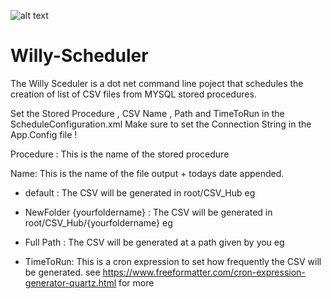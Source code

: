 ![alt text](https://i.ya-webdesign.com/images/willie-simpsons-png-13.png)

# Willy-Scheduler

The Willy Sceduler is a dot net command line poject that schedules the creation of list of CSV files from MYSQL stored procedures.  


Set the Stored Procedure , CSV Name , Path and TimeToRun in the ScheduleConfiguration.xml
Make sure to set the Connection String in the App.Config file !


Procedure : This is the name of the stored procedure

Name: This is the name of the file output + todays date appended.


- default : The CSV will be generated in root/CSV_Hub
eg
<ReportItem Procedure="GetTopSales" Name="TopSellersReport" Path="default" TimeToRun="0 0/1 * 1/1 * ? *" />

- NewFolder {yourfoldername}  : The CSV will be generated in root/CSV_Hub/{yourfoldername}
eg 
<ReportItem Procedure="GetTopSales" Name="TopSellersReport" Path="{yourfoldername}" TimeToRun="0 0/1 * 1/1 * ? *" />

- Full Path : The CSV will be generated at a path given by you 
eg
<ReportItem Procedure="GetTopSales" Name="TopSellersReport" Path="C://TestFolder" TimeToRun="0 0/1 * 1/1 * ? *" />


- TimeToRun: This is a cron expression to set how frequently the CSV will be generated.
see https://www.freeformatter.com/cron-expression-generator-quartz.html for more



